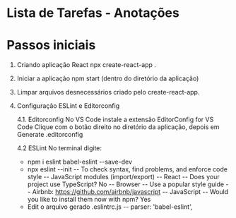 # Lista de Tarefas - Anotações

# Passos iniciais

1. Criando aplicação React
   npx create-react-app .
2. Iniciar a aplicação
   npm start (dentro do diretório da aplicação)
3. Limpar arquivos desnecessários criado pelo create-react-app.
4. Configuração ESLint e Editorconfig

    4.1. Editorconfig
    No VS Code instale a extensão EditorConfig for VS Code
    Clique com o botão direito no diretório da aplicação, depois em Generate .editorconfig

    4.2 ESLint
    No terminal digite:

    - npm i eslint babel-eslint --save-dev
    - npx eslint --init
      -- To check syntax, find problems, and enforce code style
      -- JavaScript modules (import/export)
      -- React
      -- Does your project use TypeScript? No
      -- Browser
      -- Use a popular style guide
      -- Airbnb: https://github.com/airbnb/javascript
      -- JavaScript
      -- Would you like to install them now with npm? Yes
    - Edit o arquivo gerado .eslintrc.js
      -- parser: 'babel-eslint',
